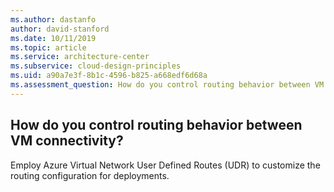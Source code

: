 ```yaml
---
ms.author: dastanfo
author: david-stanford
ms.date: 10/11/2019
ms.topic: article
ms.service: architecture-center
ms.subservice: cloud-design-principles
ms.uid: a90a7e3f-8b1c-4596-b825-a668edf6d68a
ms.assessment_question: How do you control routing behavior between VM connectivity?
---
```

## How do you control routing behavior between VM connectivity?


Employ Azure Virtual Network User Defined Routes (UDR) to customize the routing configuration for deployments.